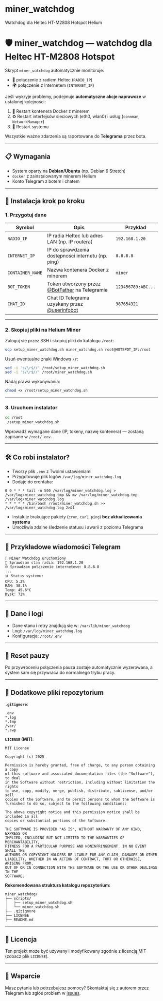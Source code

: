 # miner_watchdog
Watchdog dla Heltec HT-M2808 Hotspot Helium

# 🛡 miner\_watchdog — watchdog dla Heltec HT-M2808 Hotspot

Skrypt `miner_watchdog` automatycznie monitoruje:

* 🚀 połączenie z radiem Heltec (`RADIO_IP`)
* 🌍 połączenie z Internetem (`INTERNET_IP`)

Jeśli wykryje problemy, podejmuje **automatyczne akcje naprawcze** w ustalonej kolejności:

1. 🔄 Restart kontenera Docker z minerem
2. ♻️ Restart interfejsów sieciowych (eth0, wlan0) i usług (`connman`, `NetworkManager`)
3. 🔁 Restart systemu

Wszystkie ważne zdarzenia są raportowane do **Telegrama** przez bota.

---

## 📋 Wymagania

* System oparty na **Debian/Ubuntu** (np. Debian 9 Stretch)
* `docker` z zainstalowanym minerem Helium
* Konto Telegram z botem i chatem

---

## 🔧 Instalacja krok po kroku

### 1. Przygotuj dane

| Symbol           | Opis                                                                      | Przykład           |
| ---------------- | ------------------------------------------------------------------------- | ------------------ |
| `RADIO_IP`       | IP radia Heltec lub adres LAN (np. IP routera)                            | `192.168.1.20`     |
| `INTERNET_IP`    | IP do sprawdzenia dostępności internetu (np. ping)                        | `8.8.8.8`          |
| `CONTAINER_NAME` | Nazwa kontenera Docker z minerem                                          | `miner`            |
| `BOT_TOKEN`      | Token utworzony przez [@BotFather](https://t.me/BotFather) na Telegramie  | `123456789:ABC...` |
| `CHAT_ID`        | Chat ID Telegrama uzyskany przez [@userinfobot](https://t.me/userinfobot) | `987654321`        |

---

### 2. Skopiuj pliki na Helium Miner

Zaloguj się przez SSH i skopiuj pliki do katalogu `/root`:

```bash
scp setup_miner_watchdog.sh miner_watchdog.sh root@HOTSPOT_IP:/root
```

Usuń ewentualne znaki Windows `\r`:

```bash
sed -i 's/\r$//' /root/setup_miner_watchdog.sh
sed -i 's/\r$//' /root/miner_watchdog.sh
```

Nadaj prawa wykonywania:

```bash
chmod +x /root/setup_miner_watchdog.sh
```

---

### 3. Uruchom instalator

```bash
cd /root
./setup_miner_watchdog.sh
```

Wprowadź wymagane dane (IP, tokeny, nazwę kontenera) — zostaną zapisane w `/root/.env`.

---

## 🛠 Co robi instalator?

* Tworzy plik `.env` z Twoimi ustawieniami
* Przygotowuje plik logów `/var/log/miner_watchdog.log`
* Dodaje do crontaba:

```cron
0 0 * * * tail -n 500 /var/log/miner_watchdog.log > /var/log/miner_watchdog.tmp && mv /var/log/miner_watchdog.tmp /var/log/miner_watchdog.log
* * * * * /bin/bash /root/miner_watchdog.sh >> /var/log/miner_watchdog.log 2>&1
```

* Instaluje brakujące pakiety (`cron`, `curl`, `ping`) **bez aktualizowania systemu**
* Umożliwia zdalne śledzenie statusu i awarii z poziomu Telegrama

---

## 💬 Przykładowe wiadomości Telegram

```
🚀 Miner Watchdog uruchomiony
📱 Sprawdzam stan radia: 192.168.1.20
🌐 Sprawdzam połączenie internetowe: 8.8.8.8
...
📊 Status systemu:
CPU: 5.2%
RAM: 38.1%
Temp: 45.6°C
Dysk: 72%
```

---

## 💾 Dane i logi

* Dane stanu i retry znajdują się w: `/var/lib/miner_watchdog`
* Logi: `/var/log/miner_watchdog.log`
* Konfiguracja: `/root/.env`

---

## 🛯 Reset pauzy

Po przywróceniu połączenia pauza zostaje automatycznie wyzerowana, a system sam się przywraca do normalnego trybu pracy.

---

## 🔎 Dodatkowe pliki repozytorium

**`.gitignore`**:

```
.env
*.log
*.tmp
/var/
*.swp
```

**`LICENSE` (MIT)**:

```
MIT License

Copyright (c) 2025

Permission is hereby granted, free of charge, to any person obtaining a copy
of this software and associated documentation files (the "Software"), to deal
in the Software without restriction, including without limitation the rights
to use, copy, modify, merge, publish, distribute, sublicense, and/or sell
copies of the Software, and to permit persons to whom the Software is
furnished to do so, subject to the following conditions:

The above copyright notice and this permission notice shall be included in all
copies or substantial portions of the Software.

THE SOFTWARE IS PROVIDED "AS IS", WITHOUT WARRANTY OF ANY KIND, EXPRESS OR
IMPLIED, INCLUDING BUT NOT LIMITED TO THE WARRANTIES OF MERCHANTABILITY,
FITNESS FOR A PARTICULAR PURPOSE AND NONINFRINGEMENT. IN NO EVENT SHALL THE
AUTHORS OR COPYRIGHT HOLDERS BE LIABLE FOR ANY CLAIM, DAMAGES OR OTHER
LIABILITY, WHETHER IN AN ACTION OF CONTRACT, TORT OR OTHERWISE, ARISING FROM,
OUT OF OR IN CONNECTION WITH THE SOFTWARE OR THE USE OR OTHER DEALINGS IN THE
SOFTWARE.
```

**Rekomendowana struktura katalogu repozytorium:**

```
miner_watchdog/
├── scripts/
│   ├── setup_miner_watchdog.sh
│   └── miner_watchdog.sh
├── .gitignore
├── LICENSE
├── README.md
```

---

## 📜 Licencja

Ten projekt może być używany i modyfikowany zgodnie z licencją MIT (zobacz plik `LICENSE`).

---

## 🤝 Wsparcie

Masz pytania lub potrzebujesz pomocy? Skontaktuj się z autorem przez Telegram lub zgłoś problem w [Issues](https://github.com/hattimon/miner_watchdog/issues).
